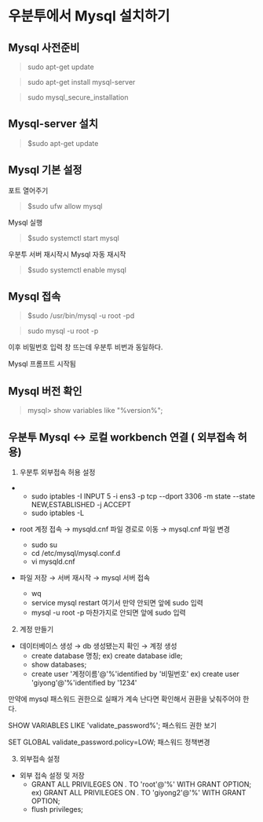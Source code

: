 # 우분투에서 Mysql 설치하기

## Mysql 사전준비
>sudo apt-get update

>sudo apt-get install mysql-server

>sudo mysql_secure_installation

## Mysql-server 설치
> $sudo apt-get update

## Mysql 기본 설정
포트 열어주기
> $sudo ufw allow mysql

Mysql 실행
> $sudo systemctl start mysql

우분투 서버 재시작시 Mysql 자동 재시작
> $sudo systemctl enable mysql

## Mysql 접속
> $sudo /usr/bin/mysql -u root -pd
 
>sudo mysql -u root -p

이후 비밀번호 입력 창 뜨는데 우분투 비번과 동일하다.

Mysql 프롬프트 시작됨

## Mysql 버전 확인
> mysql> show variables like "%version%";

## 우분투 Mysql <-> 로컬 workbench 연결 ( 외부접속 허용)
1. 우분투 외부접속 허용 설정
- 
  - sudo iptables -I INPUT 5 -i ens3 -p tcp --dport 3306 -m state --state NEW,ESTABLISHED -j ACCEPT
  - sudo iptables -L  

- root 계정 접속 → mysqld.cnf 파일 경로로 이동 → mysql.cnf 파일 변경
  - sudo su
  - cd /etc/mysql/mysql.conf.d
  - vi mysqld.cnf
- 파일 저장 → 서버 재시작 → mysql 서버 접속
  - wq
  - service mysql restart  여기서 만약 안되면 앞에 sudo 입력
  - mysql -u root -p  마찬가지로 안되면 앞에 sudo 입력 

2. 계정 만들기
- 데이터베이스 생성 → db 생성됐는지 확인 → 계정 생성
  - create database 명칭;   ex) create database idle;
  - show databases;
  - create user '계정이름'@'%'identified by '비밀번호'   ex) create user 'giyong'@'%'identified by '1234'

만약에 mysql 패스워드 권한으로 실패가 계속 난다면 확인해서 권환을 낮춰주어야 한다.

SHOW VARIABLES LIKE 'validate_password%';     패스워드 권한 보기

SET GLOBAL validate_password.policy=LOW;  패스워드 정책변경

3. 외부접속 설정
- 외부 접속 설정 및 저장
  - GRANT ALL PRIVILEGES ON *.* TO 'root'@'%' WITH GRANT OPTION;   ex) GRANT ALL PRIVILEGES ON *.* TO 'giyong2'@'%' WITH GRANT OPTION;
  - flush privileges;
